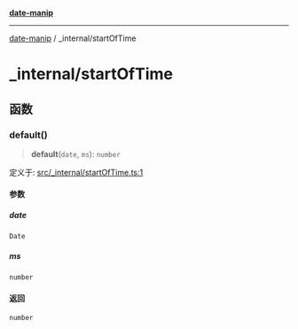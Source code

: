 [**date-manip**](../index.md)

***

[date-manip](../modules.md) / \_internal/startOfTime

# \_internal/startOfTime

## 函数

### default()

> **default**(`date`, `ms`): `number`

定义于: [src/\_internal/startOfTime.ts:1](https://github.com/fengxinming/date-manip/blob/74162e61fff73f0ace27e57ce0b5395775c035f2/src/_internal/startOfTime.ts#L1)

#### 参数

##### date

`Date`

##### ms

`number`

#### 返回

`number`
